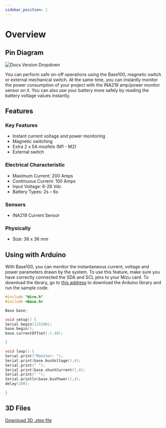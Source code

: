 ```yaml
---
sidebar_position: 1
---
```


# Overview

## Pin Diagram

![Docs Version Dropdown](https://viyalab.com/wp-content/uploads/2023/01/Base100Diagram.webp)

You can perform safe on-off operations using the Base100, magnetic switch or external mechanical switch. At the same time, you can instantly monitor the power consumption of your project with the INA219 amp/power monitor sensor on it. You can also use your battery more safely by reading the battery voltage values instantly.

## Features

### Key Features

- Instant current voltage and power monitoring
- Magnetic switching
- Extra 2 x 5A mosfets (M1 - M2)
- External switch

### Electrical Characteristic

- Maximum Current: 200 Amps
- Continuous Current: 100 Amps
- Input Voltage: 6-26 Vdc
- Battery Types: 2s – 6s

### Sensors

- INA219 Current Sensor

### Physically

- Size: 36 x 36 mm

## Using with Arduino

With Base100, you can monitor the instantaneous current, voltage and power parameters drawn by the system. To use this feature, make sure you have correctly connected the SDA and SCL pins to your Mizu card. To download the library, go to [this address](https://github.com/viyalab/Base100) to download the Arduino library and run the sample code.
``` cpp
#include "Wire.h"
#include <Base.h>

Base base;

void setup() {
Serial.begin(115200);
base.begin();
base.currentOffset(-1.48);

}

void loop() {
Serial.print("Monitor: ");
Serial.print(base.busVoltage(),4);
Serial.print(" ");
Serial.print(base.shuntCurrent(),4);
Serial.print(" ");
Serial.println(base.busPower(),4);
delay(100);

}
```

## 3D Files

[Download 3D .step file](https://drive.google.com/uc?export=download&id=11ZWXWRGygS61QGfRZoafaax8lh3cJFrf)
